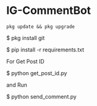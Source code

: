 # IG-CommentBot

```
pkg update && pkg upgrade
```

$ pkg install git


$ pip install -r requirements.txt


For Get Post ID 

$ python get_post_id.py

and Run

$ python send_comment.py
